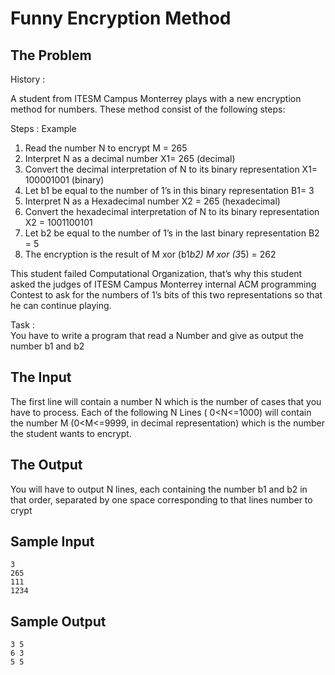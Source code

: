 Funny Encryption Method
=======================

The Problem
-----------

History :  

A student from ITESM Campus Monterrey plays with a new encryption method for numbers. These method consist of the following steps:  

Steps :  Example  

1. Read the number N to encrypt M = 265 
2. Interpret N as a decimal number X1= 265 (decimal) 
3. Convert the decimal interpretation of N to its binary representation X1= 100001001 (binary) 
4. Let b1 be equal to the number of 1’s in this binary representation B1= 3 
5. Interpret N as a Hexadecimal number X2 = 265 (hexadecimal) 
6. Convert the hexadecimal interpretation of N to its binary representation X2 = 1001100101 
7. Let b2 be equal to the number of 1’s in the last binary representation B2 = 5 
8. The encryption is the result of  M xor (b1*b2) M xor (3*5) = 262

This student failed Computational Organization, that’s why this student asked the judges of ITESM Campus Monterrey internal ACM programming Contest to ask for the numbers of 1’s bits of this two representations so that he can continue playing.

Task :   
You have to write a program that read a Number and give as output the number b1 and b2

The Input
---------

The first line will contain a number N which is the number of cases that you have to process. Each of the following N Lines ( 0<N<=1000) will contain the number M (0<M<=9999, in decimal representation)  which is the number the student wants to encrypt.

The Output
----------

You will have to output N lines, each containing the number b1 and b2 in that order, separated by one space  corresponding to that lines number to crypt

Sample Input
------------
```
3
265
111
1234
```

Sample Output
-------------
```
3 5 
6 3 
5 5
```